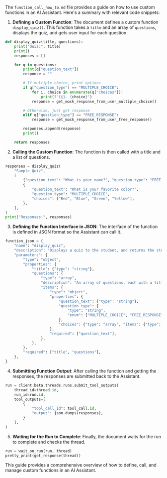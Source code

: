 The `function_call_how_to.md` file provides a guide on how to use custom functions in an AI Assistant. Here's a summary with relevant code snippets:

1. **Defining a Custom Function**: The document defines a custom function `display_quiz()`. This function takes a `title` and an array of `questions`, displays the quiz, and gets user input for each question.

```python
def display_quiz(title, questions):
    print("Quiz:", title)
    print()
    responses = []

    for q in questions:
        print(q["question_text"])
        response = ""

        # If multiple choice, print options
        if q["question_type"] == "MULTIPLE_CHOICE":
            for i, choice in enumerate(q["choices"]):
                print(f"{i}. {choice}")
            response = get_mock_response_from_user_multiple_choice()

        # Otherwise, just get response
        elif q["question_type"] == "FREE_RESPONSE":
            response = get_mock_response_from_user_free_response()

        responses.append(response)
        print()

    return responses
```

2. **Calling the Custom Function**: The function is then called with a title and a list of questions.

```python
responses = display_quiz(
    "Sample Quiz",
    [
        {"question_text": "What is your name?", "question_type": "FREE_RESPONSE"},
        {
            "question_text": "What is your favorite color?",
            "question_type": "MULTIPLE_CHOICE",
            "choices": ["Red", "Blue", "Green", "Yellow"],
        },
    ],
)
print("Responses:", responses)
```

3. **Defining the Function Interface in JSON**: The interface of the function is defined in JSON format so the Assistant can call it.

```python
function_json = {
    "name": "display_quiz",
    "description": "Displays a quiz to the student, and returns the student's response. A single quiz can have multiple questions.",
    "parameters": {
        "type": "object",
        "properties": {
            "title": {"type": "string"},
            "questions": {
                "type": "array",
                "description": "An array of questions, each with a title and potentially options (if multiple choice).",
                "items": {
                    "type": "object",
                    "properties": {
                        "question_text": {"type": "string"},
                        "question_type": {
                            "type": "string",
                            "enum": ["MULTIPLE_CHOICE", "FREE_RESPONSE"],
                        },
                        "choices": {"type": "array", "items": {"type": "string"}},
                    },
                    "required": ["question_text"],
                },
            },
        },
        "required": ["title", "questions"],
    },
}
```

4. **Submitting Function Output**: After calling the function and getting the responses, the responses are submitted back to the Assistant.

```python
run = client.beta.threads.runs.submit_tool_outputs(
    thread_id=thread.id,
    run_id=run.id,
    tool_outputs=[
        {
            "tool_call_id": tool_call.id,
            "output": json.dumps(responses),
        }
    ],
)
```

5. **Waiting for the Run to Complete**: Finally, the document waits for the run to complete and checks the thread.

```python
run = wait_on_run(run, thread)
pretty_print(get_response(thread))
```

This guide provides a comprehensive overview of how to define, call, and manage custom functions in an AI Assistant.
